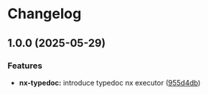 # Changelog

## 1.0.0 (2025-05-29)


### Features

* **nx-typedoc:** introduce typedoc nx executor ([955d4db](https://github.com/ecoma-io/application/commit/955d4dbd27a1c92e37a986db63d2face8f7d1855))
